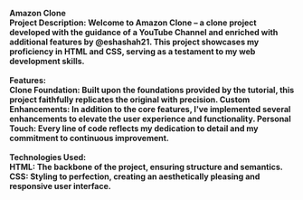 <b>Amazon Clone<b>
<br>
Project Description:
Welcome to Amazon Clone – a clone project developed with the guidance of a YouTube Channel and enriched with additional features by @eshashah21. This project showcases my proficiency in HTML and CSS, serving as a testament to my web development skills.
<br>
<br>
<b>Features:</b>
<br>
<b> Clone Foundation: </b>Built upon the foundations provided by the tutorial, this project faithfully replicates the original with precision.
<b> Custom Enhancements: </b>In addition to the core features, I've implemented several enhancements to elevate the user experience and functionality.
<b> Personal Touch: </b>Every line of code reflects my dedication to detail and my commitment to continuous improvement.
<br>
<br>
<b> Technologies Used: </b>
<br>
<b> HTML: </b>The backbone of the project, ensuring structure and semantics.
<B> CSS: </B>Styling to perfection, creating an aesthetically pleasing and responsive user interface.

